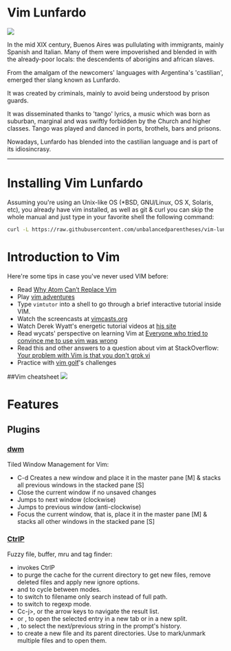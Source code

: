 # Vim Lunfardo

![](https://raw.githubusercontent.com/unbalancedparentheses/lunfardo/master/images/buenosaires.jpg)

In the mid XIX century, Buenos Aires was pullulating with immigrants, mainly Spanish and Italian. Many of them were impoverished and blended in with 
the already-poor locals: the descendents of aborigins and african slaves.

From the amalgam of the newcomers' languages with Argentina's 'castilian', emerged ther slang known as Lunfardo.

It was created by criminals, mainly to avoid being understood by prison guards.

It was disseminated thanks to 'tango' lyrics, a music which was born as suburban, marginal and was swiftly forbidden by the Church and higher classes. Tango was played and danced in ports, brothels, bars and prisons.

Nowadays, Lunfardo has blended into the castilian language and is part of its idiosincrasy.

---

# Installing Vim Lunfardo

Assuming you're using an Unix-like OS (*BSD, GNU/Linux, OS X, Solaris, etc), you already have vim installed, as well as git & curl you can skip the whole manual and just type in your favorite shell the following command:

```bash
curl -L https://raw.githubusercontent.com/unbalancedparentheses/vim-lunfardo/master/bootstrap.sh | bash
```

# Introduction to Vim

Here're some tips in case you've never used VIM before:

* Read [Why Atom Can’t Replace Vim](https://medium.com/@mkozlows/why-atom-cant-replace-vim-433852f4b4d1)
* Play [vim adventures](http://vim-adventures.com/)
* Type `vimtutor` into a shell to go through a brief interactive
  tutorial inside VIM.
* Watch the screencasts at [vimcasts.org](http://vimcasts.org/)
* Watch Derek Wyatt's energetic tutorial videos at [his site](http://derekwyatt.org/vim/tutorials/)
* Read wycats' perspective on learning Vim at
  [Everyone who tried to convince me to use vim was wrong](http://yehudakatz.com/2010/07/29/everyone-who-tried-to-convince-me-to-use-vim-was-wrong/)
* Read this and other answers to a question about vim at StackOverflow:
  [Your problem with Vim is that you don't grok vi](http://stackoverflow.com/questions/1218390/what-is-your-most-productive-shortcut-with-vim/1220118#1220118)
* Practice with [vim golf](http://vimgolf.com/)'s challenges

##Vim cheatsheet
![](https://i.imgur.com/YLInLlY.png)

# Features

## Plugins

### [dwm](https://github.com/spolu/dwm.vim)

Tiled Window Management for Vim:

* C-d Creates a new window and place it in the master pane [M] & stacks all previous windows in the stacked pane [S]
* <C-d> Close the current window if no unsaved changes
* <C-j> Jumps to next window (clockwise)
* <C-j> Jumps to previous window (anti-clockwise)
* <C-Space> Focus the current window, that is, place it in the master pane [M] & stacks all other windows in the stacked pane [S]

### [CtrlP](https://github.com/kien/ctrlp.vim)

Fuzzy file, buffer, mru and tag finder:

* <C-p> invokes CtrlP  
* <F5> to purge the cache for the current directory to get new files, remove deleted files and apply new ignore options.
* <C-f> and <C-b> to cycle between modes.
* <C-d> to switch to filename only search instead of full path.
* <C-r> to switch to regexp mode.
* Cc-j>, <C-k> or the arrow keys to navigate the result list.
* <c-t> or <C-v>, <C-x> to open the selected entry in a new tab or in a new split.
* <C-n>, <C-p> to select the next/previous string in the prompt's history.
* <C-y> to create a new file and its parent directories.
Use <c-z> to mark/unmark multiple files and <c-o> to open them.

